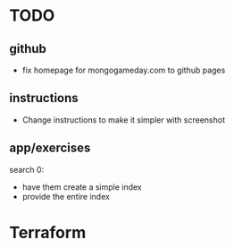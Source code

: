 # TODO

## github
- fix homepage for mongogameday.com to github pages

## instructions
- Change instructions to make it simpler with screenshot

## app/exercises
search 0:
- have them create a simple index
- provide the entire index

# Terraform


